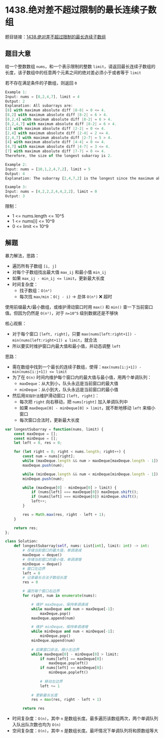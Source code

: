 # 1438.绝对差不超过限制的最长连续子数组

题目链接：[1438.绝对差不超过限制的最长连续子数组](https://leetcode.cn/problems/longest-continuous-subarray-with-absolute-diff-less-than-or-equal-to-limit/)

## 题目大意

给一个整数数组 `nums`，和一个表示限制的整数 `limit`，请返回最长连续子数组的长度，该子数组中的任意两个元素之间的绝对差必须小于或者等于 `limit`

若不存在满足条件的子数组，则返回 `0` 

```js
Example 1:
Input: nums = [8,2,4,7], limit = 4
Output: 2 
Explanation: All subarrays are: 
[8] with maximum absolute diff |8-8| = 0 <= 4.
[8,2] with maximum absolute diff |8-2| = 6 > 4. 
[8,2,4] with maximum absolute diff |8-2| = 6 > 4.
[8,2,4,7] with maximum absolute diff |8-2| = 6 > 4.
[2] with maximum absolute diff |2-2| = 0 <= 4.
[2,4] with maximum absolute diff |2-4| = 2 <= 4.
[2,4,7] with maximum absolute diff |2-7| = 5 > 4.
[4] with maximum absolute diff |4-4| = 0 <= 4.
[4,7] with maximum absolute diff |4-7| = 3 <= 4.
[7] with maximum absolute diff |7-7| = 0 <= 4. 
Therefore, the size of the longest subarray is 2.

Example 2:
Input: nums = [10,1,2,4,7,2], limit = 5
Output: 4 
Explanation: The subarray [2,4,7,2] is the longest since the maximum absolute diff is |2-7| = 5 <= 5.

Example 3:
Input: nums = [4,2,2,2,4,4,2,2], limit = 0
Output: 3
```

限制：
- 1 <= nums.length <= 10^5
- 1 <= nums[i] <= 10^9
- 0 <= limit <= 10^9

## 解题

暴力解法，思路：
- 遍历所有子数组 `[i, j]`
- 对每个子数组找出最大值 `max_ij` 和最小值 `min_ij`
- 如果 `max_ij - min_ij <= limit`，更新最大长度
- 时间复杂度：
  - 找子数组：`O(n²)`
  - 每次找 `max/min`：`O(j - i)` → 总体 `O(n³)` ❌ 超时

使用前缀最大/最小数组，或维护滑动窗口时用 `max()` 和 `min()` 查一下当前窗口值。但因为仍然是 `O(n²)`，对于 `n=10^5` 级别数据还是不够快

核心观察：
- 对于每个窗口 `[left, right]`，只要 `max(nums[left:right+1]) - min(nums[left:right+1]) ≤ limit`，就合法
- 所以要实时维护窗口内最大值和最小值，并动态调整 `left`

思路：
- 需在数组中找到一个最长的连续子数组，使得：`max(nums[i:j+1]) - min(nums[i:j+1]) <= limit`
- 为了在 `O(n)` 时间内维护每个窗口内的最大值与最小值，用两个单调队列：
  - `maxDeque`：从大到小，队头永远是当前窗口的最大值
  - `minDeque`：从小到大，队头永远是当前窗口的最小值
- 然后用`双指针法`维护滑动窗口 `[left, right]`：
  - 每次把 `right` 向右移动，把 `nums[right]` 加入单调队列中
  - 如果 `maxDeque[0] - minDeque[0] > limit`，就不断地移动 `left` 来缩小窗口
  - 每次窗口合法时，更新最大长度

```js
var longestSubarray = function(nums, limit) {
    const maxDeque = [];
    const minDeque = []; 
    let left = 0, res = 0;

    for (let right = 0; right < nums.length; right++) {
        const num = nums[right];
        while (maxDeque.length && num > maxDeque[maxDeque.length - 1])  maxDeque.pop();
        maxDeque.push(num);

        while (minDeque.length && num < minDeque[minDeque.length - 1]) minDeque.pop();
        minDeque.push(num);

        while (maxDeque[0] - minDeque[0] > limit) {
            if (nums[left] === maxDeque[0]) maxDeque.shift();
            if (nums[left] === minDeque[0]) minDeque.shift();
            left++;
        }

        res = Math.max(res, right - left + 1);
    }

    return res;
};
```
```python
class Solution:
    def longestSubarray(self, nums: List[int], limit: int) -> int:
        # 存储当前窗口的最大值，单调递减
        maxDeque = deque()
        # 存储当前窗口的最小值，单调递增
        minDeque = deque()
        # 窗口左边界
        left = 0 
        # 记录最长合法子数组长度
        res = 0  

        # 遍历每个窗口右边界
        for right, num in enumerate(nums):

            # 维护 maxDeque，保持单调递减
            while maxDeque and num > maxDeque[-1]:
                maxDeque.pop()
            maxDeque.append(num)

            # 维护 minDeque，保持单调递增
            while minDeque and num < minDeque[-1]:
                minDeque.pop()
            minDeque.append(num)
            
            # 如果窗口非法，缩小左边界
            while maxDeque[0] - minDeque[0] > limit:
                if nums[left] == maxDeque[0]:
                    maxDeque.popleft()
                if nums[left] == minDeque[0]:
                    minDeque.popleft()
                
                # 移动左边界
                left += 1
            
            # 更新最长长度
            res = max(res, right - left + 1)

        return res
```

- 时间复杂度：`O(n)`，其中 `n` 是数组长度。最多遍历该数组两次，两个单调队列入队出队次数也均为 `O(n)`
- 空间复杂度：`O(n)`，其中 `n` 是数组长度。最坏情况下单调队列将和原数组等大